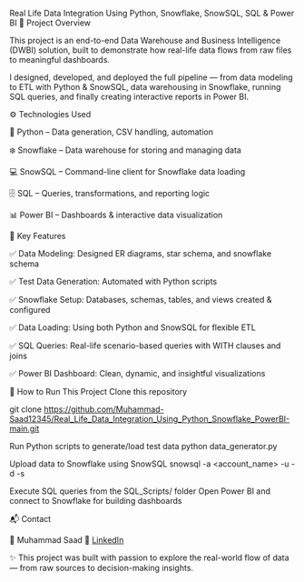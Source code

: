 Real Life Data Integration Using Python, Snowflake, SnowSQL, SQL & Power BI
📌 Project Overview

This project is an end-to-end Data Warehouse and Business Intelligence (DWBI) solution, built to demonstrate how real-life data flows from raw files to meaningful dashboards.

I designed, developed, and deployed the full pipeline — from data modeling to ETL with Python & SnowSQL, data warehousing in Snowflake, running SQL queries, and finally creating interactive reports in Power BI.

⚙️ Technologies Used

🐍 Python – Data generation, CSV handling, automation

❄️ Snowflake – Data warehouse for storing and managing data

💻 SnowSQL – Command-line client for Snowflake data loading

🗄️ SQL – Queries, transformations, and reporting logic

📊 Power BI – Dashboards & interactive data visualization

🔑 Key Features

✅ Data Modeling: Designed ER diagrams, star schema, and snowflake schema

✅ Test Data Generation: Automated with Python scripts

✅ Snowflake Setup: Databases, schemas, tables, and views created & configured

✅ Data Loading: Using both Python and SnowSQL for flexible ETL

✅ SQL Queries: Real-life scenario-based queries with WITH clauses and joins

✅ Power BI Dashboard: Clean, dynamic, and insightful visualizations


🚀 How to Run This Project
Clone this repository

git clone https://github.com/Muhammad-Saad12345/Real_Life_Data_Integration_Using_Python_Snowflake_PowerBI-main.git



Run Python scripts to generate/load test data
python data_generator.py


Upload data to Snowflake using SnowSQL
snowsql -a <account_name> -u <username> -d <database> -s <schema>


Execute SQL queries from the SQL_Scripts/ folder
Open Power BI and connect to Snowflake for building dashboards


📬 Contact

👤 Muhammad Saad
🔗 [LinkedIn](https://www.linkedin.com/in/saad-shaikh-05244726b/)


✨ This project was built with passion to explore the real-world flow of data — from raw sources to decision-making insights.
